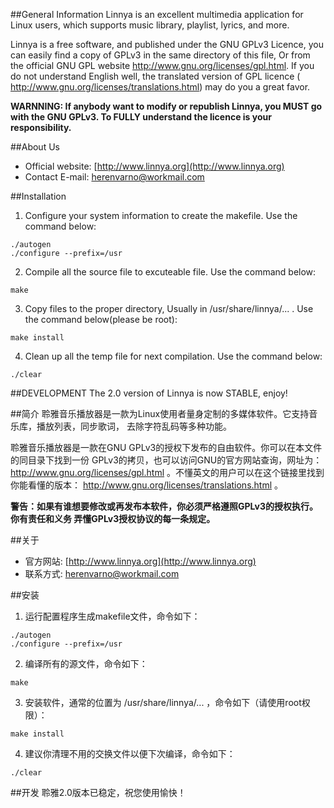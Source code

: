 ##General Information
Linnya is an excellent multimedia application for Linux users, which
supports music library, playlist, lyrics, and more.

Linnya is a free software, and published under the GNU GPLv3 Licence,
you can easily find a copy of GPLv3 in the same directory of this file,
Or from the official GNU GPL website http://www.gnu.org/licenses/gpl.html.
If you do not understand English well, the translated version of GPL licence (
http://www.gnu.org/licenses/translations.html) may do you a great favor.

__WARNNING: If anybody want to modify or republish Linnya, you MUST go
with the GNU GPLv3. To FULLY understand the licence is your responsibility.__


##About Us
* Official website: [http://www.linnya.org](http://www.linnya.org)
* Contact E-mail: [herenvarno@workmail.com](mailto:herenvarno@workmail.com)


##Installation
1. Configure your system information to create the makefile. Use the command
below:
```
./autogen
./configure --prefix=/usr
```

2. Compile all the source file to excuteable file. Use the command below:
```
make
```

3. Copy files to the proper directory, Usually in /usr/share/linnya/... .
Use the command below(please be root):
```
make install
```

4. Clean up all the temp file for next compilation. Use the command below:
```
./clear
```

##DEVELOPMENT
The 2.0 version of Linnya is now STABLE, enjoy!


##简介
聆雅音乐播放器是一款为Linux使用者量身定制的多媒体软件。它支持音乐库，播放列表，同步歌词，
去除字符乱码等多种功能。

聆雅音乐播放器是一款在GNU GPLv3的授权下发布的自由软件。你可以在本文件的同目录下找到一份
GPLv3的拷贝，也可以访问GNU的官方网站查询，网址为：
http://www.gnu.org/licenses/gpl.html 。不懂英文的用户可以在这个链接里找到你能看懂的版本：
http://www.gnu.org/licenses/translations.html 。

__警告：如果有谁想要修改或再发布本软件，你必须严格遵照GPLv3的授权执行。你有责任和义务
弄懂GPLv3授权协议的每一条规定。__


##关于
* 官方网站:	[http://www.linnya.org](http://www.linnya.org)
* 联系方式:	[herenvarno@workmail.com](mailto:herenvarno@workmail.com)


##安装
1. 运行配置程序生成makefile文件，命令如下：
```
./autogen
./configure --prefix=/usr
```

2. 编译所有的源文件，命令如下：
```
make
```

3. 安装软件，通常的位置为 /usr/share/linnya/... ，命令如下（请使用root权限）：
```
make install
```

4. 建议你清理不用的交换文件以便下次编译，命令如下：
```
./clear
```

##开发
聆雅2.0版本已稳定，祝您使用愉快！
